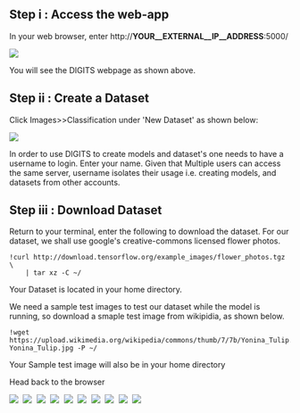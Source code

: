 ## Step i : Access the web-app

In your web browser, enter http://__YOUR__EXTERNAL__IP__ADDRESS__:5000/	


<kbd>
  <img src="/1.png">
</kbd>

You will see the DIGITS webpage as shown above.

## Step ii : Create a Dataset

Click Images>>Classification under 'New Dataset' as shown below:

<kbd>
  <img src="/2.png">
</kbd>

In order to use DIGITS to create models and dataset's one needs to have a username to login. Enter your name. Given that Multiple users can access the same server, username isolates their usage i.e. creating models, and datasets from other accounts.

## Step iii : Download Dataset

Return to your terminal, enter the following to download the dataset. For our dataset, we shall use google's creative-commons licensed flower photos.

```
!curl http://download.tensorflow.org/example_images/flower_photos.tgz \
    | tar xz -C ~/
```
 Your Dataset is located in your home directory. 
 
 We need a sample test images to test our dataset while the model is running, so download a smaple test image from wikipidia, as shown below.
 
 ```
!wget https://upload.wikimedia.org/wikipedia/commons/thumb/7/7b/Yonina_Tulip.jpg/220px-Yonina_Tulip.jpg -P ~/
```

Your Sample test image will also be in your home directory
 
 Head back to the browser

<kbd>
  <img src="/3.png">
</kbd>

<kbd>
  <img src="/4.png">
</kbd>


<kbd>
  <img src="/5.png">
</kbd>

<kbd>
  <img src="/6.png">
</kbd>

<kbd>
  <img src="/7.png">
</kbd>

<kbd>
  <img src="/8.png">
</kbd>


<kbd>
  <img src="/9.png">
</kbd>

<kbd>
  <img src="/10.png">
</kbd>

<kbd>
  <img src="/11.png">
</kbd>

<kbd>
  <img src="/12.png">
</kbd>
